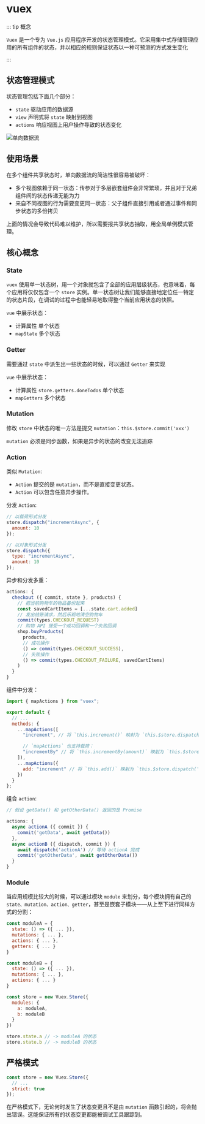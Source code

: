 # vuex

::: tip 概念

`Vuex` 是一个专为 `Vue.js` 应用程序开发的状态管理模式。它采用集中式存储管理应用的所有组件的状态，并以相应的规则保证状态以一种可预测的方式发生变化

:::

## 状态管理模式

状态管理包括下面几个部分：

- `state` 驱动应用的数据源
- `view` 声明式将 `state` 映射到视图
- `actions` 响应视图上用户操作导致的状态变化

<img :src="$withBase('/vue_vuex_1.png')" alt="单向数据流">

## 使用场景

在多个组件共享状态时，单向数据流的简洁性很容易被破坏：

- 多个视图依赖于同一状态：传参对于多层嵌套组件会非常繁琐，并且对于兄弟组件间的状态传递无能为力
- 来自不同视图的行为需要变更同一状态：父子组件直接引用或者通过事件和同步状态的多份拷贝

上面的情况会导致代码难以维护，所以需要报共享状态抽取，用全局单例模式管理。

## 核心概念

### State

`vuex` 使用单一状态树，用一个对象就包含了全部的应用层级状态，也意味着，每个应用将仅仅包含一个 `store` 实例。单一状态树让我们能够直接地定位任一特定的状态片段，在调试的过程中也能轻易地取得整个当前应用状态的快照。

`vue` 中展示状态：

- 计算属性 单个状态
- `mapState` 多个状态

### Getter

需要通过 `state` 中派生出一些状态的时候，可以通过 `Getter` 来实现

`vue` 中展示状态：

- 计算属性 `store.getters.doneTodos` 单个状态
- `mapGetters` 多个状态

### Mutation

修改 `store` 中状态的唯一方法是提交 `mutation`：`this.$store.commit('xxx')`

`mutation` 必须是同步函数，如果是异步的状态的改变无法追踪

### Action

类似 `Mutation`:

- `Action` 提交的是 `mutation`，而不是直接变更状态。
- `Action` 可以包含任意异步操作。

分发 `Action`:

```js
// 以载荷形式分发
store.dispatch("incrementAsync", {
  amount: 10
});

// 以对象形式分发
store.dispatch({
  type: "incrementAsync",
  amount: 10
});
```

异步和分发多重：

```js
actions: {
  checkout ({ commit, state }, products) {
    // 把当前购物车的物品备份起来
    const savedCartItems = [...state.cart.added]
    // 发出结账请求，然后乐观地清空购物车
    commit(types.CHECKOUT_REQUEST)
    // 购物 API 接受一个成功回调和一个失败回调
    shop.buyProducts(
      products,
      // 成功操作
      () => commit(types.CHECKOUT_SUCCESS),
      // 失败操作
      () => commit(types.CHECKOUT_FAILURE, savedCartItems)
    )
  }
}
```

组件中分发：

```js
import { mapActions } from "vuex";

export default {
  // ...
  methods: {
    ...mapActions([
      "increment", // 将 `this.increment()` 映射为 `this.$store.dispatch('increment')`

      // `mapActions` 也支持载荷：
      "incrementBy" // 将 `this.incrementBy(amount)` 映射为 `this.$store.dispatch('incrementBy', amount)`
    ]),
    ...mapActions({
      add: "increment" // 将 `this.add()` 映射为 `this.$store.dispatch('increment')`
    })
  }
};
```

组合 `action`:

```js
// 假设 getData() 和 getOtherData() 返回的是 Promise

actions: {
  async actionA ({ commit }) {
    commit('gotData', await getData())
  },
  async actionB ({ dispatch, commit }) {
    await dispatch('actionA') // 等待 actionA 完成
    commit('gotOtherData', await getOtherData())
  }
}
```

### Module

当应用规模比较大的时候，可以通过模块 `module` 来划分，每个模块拥有自己的 `state、mutation、action、getter`，甚至是嵌套子模块——从上至下进行同样方式的分割：

```js
const moduleA = {
  state: () => ({ ... }),
  mutations: { ... },
  actions: { ... },
  getters: { ... }
}

const moduleB = {
  state: () => ({ ... }),
  mutations: { ... },
  actions: { ... }
}

const store = new Vuex.Store({
  modules: {
    a: moduleA,
    b: moduleB
  }
})

store.state.a // -> moduleA 的状态
store.state.b // -> moduleB 的状态
```

## 严格模式

```js
const store = new Vuex.Store({
  // ...
  strict: true
});
```

在严格模式下，无论何时发生了状态变更且不是由 `mutation` 函数引起的，将会抛出错误。这能保证所有的状态变更都能被调试工具跟踪到。

